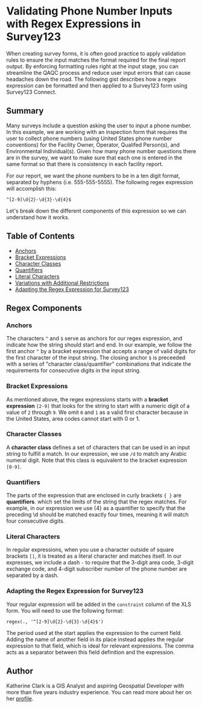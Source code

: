 # Validating Phone Number Inputs with Regex Expressions in Survey123

When creating survey forms, it is often good practice to apply validation rules to ensure the input matches the format required for the final report output. By enforcing formatting rules right at the input stage, you can streamline the QAQC process and reduce user input errors that can cause headaches down the road. The following gist describes how a regex expression can be formatted and then applied to a Survey123 form using Survey123 Connect.

## Summary

Many surveys include a question asking the user to input a phone number. In this example, we are working with an inspection form that requires the user to collect phone numbers (using United States phone number conventions) for the Facility Owner, Operator, Qualifed Person(s), and Environmental Individual(s). Given how many phone number questions there are in the survey, we want to make sure that each one is entered in the same format so that there is consistency in each facility report.

For our report, we want the phone numbers to be in a ten digit format, separated by hyphens (i.e. 555-555-5555). The following regex expression will accomplish this:

`^[2-9]\d{2}-\d{3}-\d{4}$`

Let's break down the different components of this expression so we can understand how it works.

## Table of Contents

- [Anchors](#anchors)
- [Bracket Expressions](#bracket-expressions)
- [Character Classes](#character-classes)
- [Quantifiers](#quantifiers)
- [Literal Characters](#literal-characters)
- [Variations with Additional Restrictions](#variations-with-additional-restrictions)
- [Adapting the Regex Expression for Survey123](#adapting-the-regex-expression-for-survey123)

## Regex Components

### Anchors

The characters `^` and `$` serve as anchors for our regex expression, and indicate how the string should start and end. In our example, we follow the first anchor `^` by a bracket expression that accepts a range of valid digits for the first character of the input string. The closing anchor `$` is preceeded with a series of "character class/quantifier" combinations that indicate the requirements for consecutive digits in the input string.

### Bracket Expressions

As mentioned above, the regex expressions starts with a **bracket expression** `[2-9]` that looks for the string to start with a numeric digit of a value of `2` through `9`. We omit `0` and `1` as a valid first character because in the United States, area codes cannot start with 0 or 1.

### Character Classes

A **character class** defines a set of characters that can be used in an input string to fulfill a match. In our expression, we use `/d` to match any Arabic numeral digit. Note that this class is equivalent to the bracket expression `[0-9]`.

### Quantifiers

The parts of the expression that are enclosed in curly brackets `{ }` are **quantifiers**. which set the limits of the string that the regex matches. For example, in our expression we use {4} as a quantifier to specify that the preceding \d should be matched exactly four times, meaning it will match four consecutive digits.

### Literal Characters

In regular expressions, when you use a character outside of square brackets `[]`, it is treated as a literal character and matches itself. In our expresses, we include a dash `-` to require that the 3-digit area code, 3-digit exchange code, and 4-digit subscriber number of the phone number are separated by a dash.


### Adapting the Regex Expression for Survey123

Your regular expression will be added in the `constraint` column of the XLS form. You will need to use the following format: 

`regex(., '^[2-9]\d{2}-\d{3}-\d{4}$')`

The period used at the start applies the expression to the current field. Adding the name of another field in its place instead applies the regular expression to that field, which is ideal for relevant expressions. The comma acts as a separator between this field definition and the expression.

## Author

Katherine Clark is a GIS Analyst and aspiring Geospatial Developer with more than five years industry experience. You can read more about her on her [profile](https://kclarkdev.github.io/kc-project-portfolio/).
